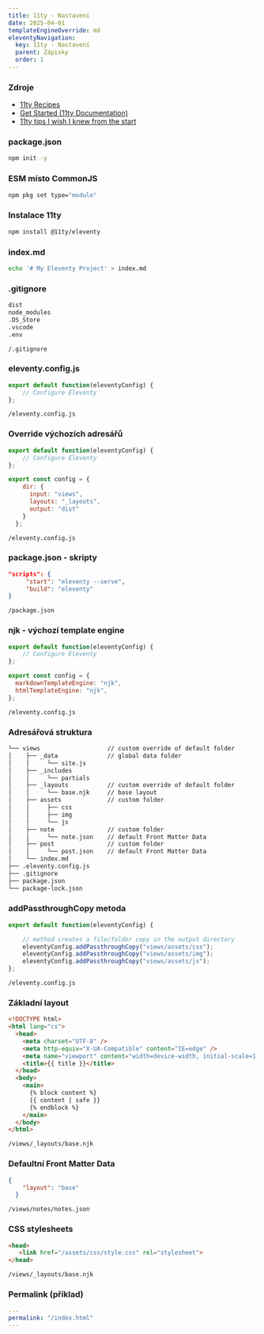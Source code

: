 ```yaml
---
title: 11ty - Nastavení
date: 2025-04-01
templateEngineOverride: md
eleventyNavigation:
  key: 11ty - Nastavení
  parent: Zápisky
  order: 1
---
```

### Zdroje
- [11ty Recipes](https://11ty.recipes)
- [Get Started (11ty Documentation)](https://www.11ty.dev/docs/)
- [11ty tips I wish I knew from the start](https://davidea.st/articles/11ty-tips-i-wish-i-knew-from-the-start/)
### package.json
```bash
npm init -y
```
### ESM místo CommonJS
```bash
npm pkg set type="module"
```
### Instalace 11ty
```bash
npm install @11ty/eleventy
```
### index.md
```bash
echo '# My Eleventy Project' > index.md
```
### .gitignore
```txt
dist          
node_modules
.DS_Store
.vscode
.env
```
`/.gitignore`
### eleventy.config.js
```js
export default function(eleventyConfig) {
	// Configure Eleventy
};
```
`/eleventy.config.js`
### Override výchozích adresářů
```js
export default function(eleventyConfig) {
	// Configure Eleventy
};

export const config = {
    dir: {
      input: "views",  
      layouts: "_layouts",
      output: "dist"
    }
  };
```
`/eleventy.config.js`
### package.json - skripty
```json
"scripts": {
     "start": "eleventy --serve",
     "build": "eleventy"
}
```
`/package.json`
### njk - výchozí template engine
```js
export default function(eleventyConfig) {
	// Configure Eleventy
};

export const config = {
  markdownTemplateEngine: "njk",
  htmlTemplateEngine: "njk",
};
```
`/eleventy.config.js`
### Adresářová struktura
```txt
└── views                   // custom override of default folder 
│    ├── _data              // global data folder
│    │     └── site.js      
│    ├── _includes
│    │     └── partials   
│    ├── _layouts           // custom override of default folder 
│    │     └── base.njk     // base layout
│    ├── assets             // custom folder
│    │     ├── css          
│    │     ├── img          
│    │     └── js           
│    ├── note               // custom folder
│    │     └── note.json    // default Front Matter Data 
│    ├── post               // custom folder
│    │     └── post.json    // default Front Matter Data 
│    └── index.md           
├── .eleventy.config.js            
├── .gitignore              
├── package.json            
└── package-lock.json       
```
### addPassthroughCopy metoda
```js
export default function(eleventyConfig) {

    // method creates a file/folder copy in the output directory
	eleventyConfig.addPassthroughCopy("views/assets/css");
    eleventyConfig.addPassthroughCopy("views/assets/img");
    eleventyConfig.addPassthroughCopy("views/assets/js");
};
```
`/eleventy.config.js`
### Základní layout
```html
<!DOCTYPE html>
<html lang="cs">
  <head>
    <meta charset="UTF-8" />
    <meta http-equiv="X-UA-Compatible" content="IE=edge" />
    <meta name="viewport" content="width=device-width, initial-scale=1.0" />
    <title>{{ title }}</title> 
  </head>
  <body>
    <main>
      {% block content %}
      {{ content | safe }}
      {% endblock %}    
    </main>
  </body>
</html>
```
`/views/_layouts/base.njk`
### Defaultní Front Matter Data
```json
{
    "layout": "base" 
  }
```
`/views/notes/notes.json`
### CSS stylesheets
```html
<head>
   <link href="/assets/css/style.css" rel="stylesheet"> 
</head>
```
`/views/_layouts/base.njk`
### Permalink (příklad)
```yaml
---
permalink: "/index.html"
---
```



